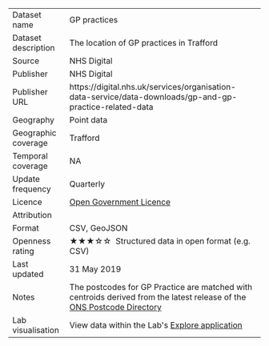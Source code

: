 <table>
<tr>
	<td>Dataset name</td>
	<td>GP practices</td>
</tr>
<tr>
	<td>Dataset description</td>
	<td>The location of GP practices in Trafford</td>
</tr>
<tr>
	<td>Source</td>
	<td>NHS Digital</td>
</tr>
<tr>
	<td>Publisher</td>
	<td>NHS Digital</td>
</tr>
<tr>
	<td>Publisher URL</td>
	<td><a href="https://digital.nhs.uk/services/organisation-data-service/data-downloads/gp-and-gp-practice-related-data"></a>https://digital.nhs.uk/services/organisation-data-service/data-downloads/gp-and-gp-practice-related-data</td>
</tr>
<tr>
	<td>Geography</td>
	<td>Point data</td>
</tr>
<tr>
	<td>Geographic coverage</td>
	<td>Trafford</td>
</tr>
<tr>
	<td>Temporal coverage</td>
	<td>NA</td>
</tr>
<tr>
	<td>Update frequency</td>
	<td>Quarterly</td>
</tr>
<tr>
	<td>Licence</td>
	<td><a href="http://www.nationalarchives.gov.uk/doc/open-government-licence/version/3/">Open Government Licence</a></td>
</tr>
<tr>
	<td>Attribution</td>
	<td></td>
</tr>
<tr>
	<td>Format</td>
	<td>CSV, GeoJSON</td>
</tr>
<tr>
	<td>Openness rating</td>
	<td>&#9733&#9733&#9733&#9734&#9734&nbsp; Structured data in open format (e.g. CSV)</td>
</tr>
<tr>
	<td>Last updated</td>
	<td>31 May 2019</td>
</tr>
<tr>
	<td>Notes</td>
	<td>The postcodes for GP Practice are matched with centroids derived from the latest release of the <a href="https://geoportal.statistics.gov.uk/datasets/ons-postcode-directory-latest-centroids">ONS Postcode Directory</a></td>
</tr>
<tr>
	<td>Lab visualisation</td>
	<td>View data within the Lab's <a href="https://www.trafforddatalab.io/maps/explore/index.html?dataset=general_practices">Explore application</a></td>
</tr>
</table>

